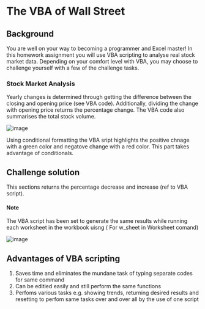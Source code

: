 # The VBA of Wall Street

## Background

You are well on your way to becoming a programmer and Excel master! In this homework assignment you will use VBA scripting to analyse real stock market data. Depending on your comfort level with VBA, you may choose to challenge yourself with a few of the challenge tasks.

### Stock Market Analysis

Yearly changes is determined through getting the difference between the closing and opening price (see VBA code). Additionally, dividing the change with opening price returns the percentage change. The VBA code also summarises the total stock volume.

![image](https://user-images.githubusercontent.com/104544617/168695996-26c5dc24-1fb5-4abb-b809-14653bfa3608.png)


Using conditional formatting the VBA sript highlights the positive chnage with a green color and negatove change with a red color. This part takes advantage of conditionals. 

## Challenge solution

This sections returns the percentage decrease and increase (ref to VBA script). 

#### Note 
The VBA script has been set to generate the same results while running each worksheet in the workbook uisng ( For w_sheet in Worksheet comand)

![image](https://user-images.githubusercontent.com/104544617/168695934-b4a3cd83-f9bd-4bc7-9f8f-bd19695beadc.png)

## Advantages of VBA scripting

1. Saves time and eliminates the mundane task of typing separate codes for same command
2. Can be editied easily and still perform the same functions
3. Perfoms various tasks e.g. showing trends, returning desired results and resetting to perfom same tasks over and over all by the use of one script



